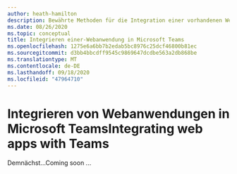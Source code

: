 ```yaml
---
author: heath-hamilton
description: Bewährte Methoden für die Integration einer vorhandenen Webanwendung mit Microsoft Teams
ms.date: 08/26/2020
ms.topic: conceptual
title: Integrieren einer-Webanwendung in Microsoft Teams
ms.openlocfilehash: 1275e6a6bb7b2edab5bc8976c25dcf46800b81ec
ms.sourcegitcommit: d3bb4bbcdff9545c9869647dcdbe563a2db868be
ms.translationtype: MT
ms.contentlocale: de-DE
ms.lasthandoff: 09/18/2020
ms.locfileid: "47964710"
---
```

# <a name="integrating-web-apps-with-teams"></a><span data-ttu-id="08fc8-103">Integrieren von Webanwendungen in Microsoft Teams</span><span class="sxs-lookup"><span data-stu-id="08fc8-103">Integrating web apps with Teams</span></span>

<span data-ttu-id="08fc8-104">Demnächst...</span><span class="sxs-lookup"><span data-stu-id="08fc8-104">Coming soon ...</span></span>
